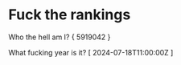 # Fuck the rankings

Who the hell am I?
{ 5919042 }

What fucking year is it?
[ 2024-07-18T11:00:00Z ]
